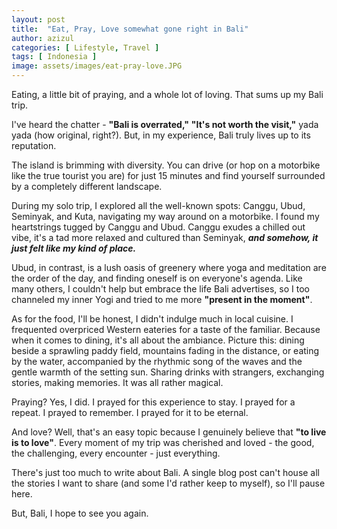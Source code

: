 ```yaml
---
layout: post
title:  "Eat, Pray, Love somewhat gone right in Bali"
author: azizul
categories: [ Lifestyle, Travel ]
tags: [ Indonesia ]
image: assets/images/eat-pray-love.JPG
---
```


Eating, a little bit of praying, and a whole lot of loving. That sums up my Bali trip.

I've heard the chatter - **"Bali is overrated,"** **"It's not worth the visit,"** yada yada (how original, right?). But, in my experience, Bali truly lives up to its reputation.

The island is brimming with diversity. You can drive (or hop on a motorbike like the true tourist you are) for just 15 minutes and find yourself surrounded by a completely different landscape.

During my solo trip, I explored all the well-known spots: Canggu, Ubud, Seminyak, and Kuta, navigating my way around on a motorbike. I found my heartstrings tugged by Canggu and Ubud. Canggu exudes a chilled out vibe, it's a tad more relaxed and cultured than Seminyak, ***and somehow, it just felt like my kind of place.***

Ubud, in contrast, is a lush oasis of greenery where yoga and meditation are the order of the day, and finding oneself is on everyone's agenda. Like many others, I couldn't help but embrace the life Bali advertises, so I too channeled my inner Yogi and tried to me more **"present in the moment"**.

As for the food, I'll be honest, I didn't indulge much in local cuisine. I frequented overpriced Western eateries for a taste of the familiar. Because when it comes to dining, it's all about the ambiance. Picture this: dining beside a sprawling paddy field, mountains fading in the distance, or eating by the water, accompanied by the rhythmic song of the waves and the gentle warmth of the setting sun. Sharing drinks with strangers, exchanging stories, making memories. It was all rather magical.

Praying? Yes, I did. I prayed for this experience to stay. I prayed for a repeat. I prayed to remember. I prayed for it to be eternal.

And love? Well, that's an easy topic because I genuinely believe that **"to live is to love"**. Every moment of my trip was cherished and loved - the good, the challenging, every encounter - just everything.

There's just too much to write about Bali. A single blog post can't house all the stories I want to share (and some I'd rather keep to myself), so I'll pause here.

But, Bali, I hope to see you again.
